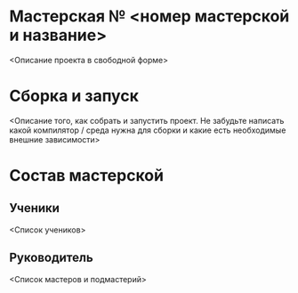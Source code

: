 # Мастерская № <номер мастерской и название>

<Описание проекта в свободной форме>

# Сборка и запуск

<Описание того, как собрать и запустить проект. Не забудьте написать какой компилятор / среда нужна для сборки и какие есть необходимые внешние зависимости>

# Состав мастерской
## Ученики
<Список учеников>

## Руководитель
<Список мастеров и подмастерий>
